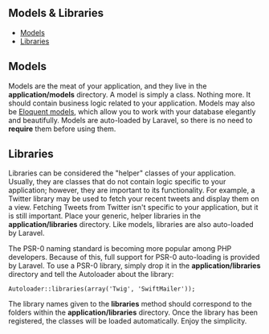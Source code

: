 ## Models & Libraries

- [Models](#models)
- [Libraries](#libraries)

<a name="models"></a>
## Models

Models are the meat of your application, and they live in the **application/models** directory. A model is simply a class. Nothing more. It should contain business logic related to your application. Models may also be [Eloquent models](/docs/database/eloquent), which allow you to work with your database elegantly and beautifully. Models are auto-loaded by Laravel, so there is no need to **require** them before using them.

<a name="libraries"></a>
## Libraries

Libraries can be considered the "helper" classes of your application. Usually, they are classes that do not contain logic specific to your application; however, they are important to its functionality. For example, a Twitter library may be used to fetch your recent tweets and display them on a view. Fetching Tweets from Twitter isn't specific to your application, but it is still important. Place your generic, helper libraries in the **application/libraries** directory. Like models, libraries are also auto-loaded by Laravel.

The PSR-0 naming standard is becoming more popular among PHP developers. Because of this, full support for PSR-0 auto-loading is provided by Laravel. To use a PSR-0 library, simply drop it in the **application/libraries** directory and tell the Autoloader about the library:

	Autoloader::libraries(array('Twig', 'SwiftMailer'));

The library names given to the **libraries** method should correspond to the folders within the **application/libraries** directory. Once the library has been registered, the classes will be loaded automatically. Enjoy the simplicity.